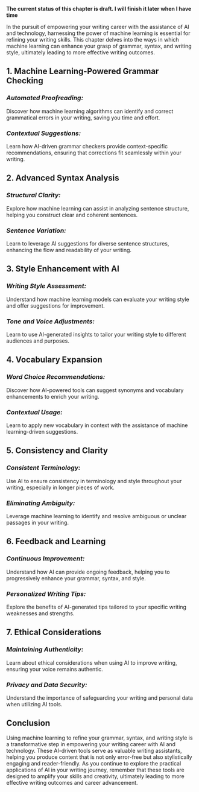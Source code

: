 **The current status of this chapter is draft. I will finish it later when I have time**

In the pursuit of empowering your writing career with the assistance of AI and technology, harnessing the power of machine learning is essential for refining your writing skills. This chapter delves into the ways in which machine learning can enhance your grasp of grammar, syntax, and writing style, ultimately leading to more effective writing outcomes.

**1. Machine Learning-Powered Grammar Checking**
------------------------------------------------

### *Automated Proofreading:*

Discover how machine learning algorithms can identify and correct grammatical errors in your writing, saving you time and effort.

### *Contextual Suggestions:*

Learn how AI-driven grammar checkers provide context-specific recommendations, ensuring that corrections fit seamlessly within your writing.

**2. Advanced Syntax Analysis**
-------------------------------

### *Structural Clarity:*

Explore how machine learning can assist in analyzing sentence structure, helping you construct clear and coherent sentences.

### *Sentence Variation:*

Learn to leverage AI suggestions for diverse sentence structures, enhancing the flow and readability of your writing.

**3. Style Enhancement with AI**
--------------------------------

### *Writing Style Assessment:*

Understand how machine learning models can evaluate your writing style and offer suggestions for improvement.

### *Tone and Voice Adjustments:*

Learn to use AI-generated insights to tailor your writing style to different audiences and purposes.

**4. Vocabulary Expansion**
---------------------------

### *Word Choice Recommendations:*

Discover how AI-powered tools can suggest synonyms and vocabulary enhancements to enrich your writing.

### *Contextual Usage:*

Learn to apply new vocabulary in context with the assistance of machine learning-driven suggestions.

**5. Consistency and Clarity**
------------------------------

### *Consistent Terminology:*

Use AI to ensure consistency in terminology and style throughout your writing, especially in longer pieces of work.

### *Eliminating Ambiguity:*

Leverage machine learning to identify and resolve ambiguous or unclear passages in your writing.

**6. Feedback and Learning**
----------------------------

### *Continuous Improvement:*

Understand how AI can provide ongoing feedback, helping you to progressively enhance your grammar, syntax, and style.

### *Personalized Writing Tips:*

Explore the benefits of AI-generated tips tailored to your specific writing weaknesses and strengths.

**7. Ethical Considerations**
-----------------------------

### *Maintaining Authenticity:*

Learn about ethical considerations when using AI to improve writing, ensuring your voice remains authentic.

### *Privacy and Data Security:*

Understand the importance of safeguarding your writing and personal data when utilizing AI tools.

**Conclusion**
--------------

Using machine learning to refine your grammar, syntax, and writing style is a transformative step in empowering your writing career with AI and technology. These AI-driven tools serve as valuable writing assistants, helping you produce content that is not only error-free but also stylistically engaging and reader-friendly. As you continue to explore the practical applications of AI in your writing journey, remember that these tools are designed to amplify your skills and creativity, ultimately leading to more effective writing outcomes and career advancement.
